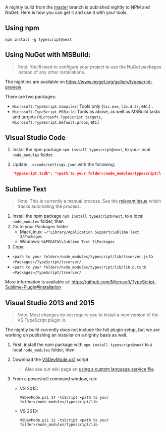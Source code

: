 A nightly build from the [master](https://github.com/Microsoft/TypeScript/tree/master) branch is published nightly to NPM and NuGet. Here is how you can get it and use it with your tools.

## Using npm

```shell
npm install -g typescript@next
```

## Using NuGet with MSBuild:

> Note: You'll need to configure your project to use the NuGet packages instead of any other installations.

The nightlies are available on https://www.myget.org/gallery/typescript-preview

There are two packages:

* `Microsoft.TypeScript.Compiler`: Tools only (`tsc.exe`, `lib.d.ts`, etc.) .
* `Microsoft.TypeScript.MSBuild`: Tools as above, as well as MSBuild tasks and targets (`Microsoft.TypeScript.targets`, `Microsoft.TypeScript.Default.props`, etc.)


## Visual Studio Code 

1. Install the npm package `npm install typescript@next`, to your local `node_modules` folder.
2. Update, `.vscode/settings.json` with the following:

   ```json
   "typescript.tsdk": "<path to your folder>/node_modules/typescript/lib"
   ```

## Sublime Text

> Note: This is currently a manual process. See the [relevant issue](https://github.com/Microsoft/TypeScript-Sublime-Plugin/issues/370) which tracks automating the process.

1. Install the npm package `npm install typescript@next`, to a local `node_modules` folder, then
2. Go to your Packages folder
    * Mac/Linux: `~/"Library/Application Support/Sublime Text 3/Packages`
    * Windows: `%APPDATA%\Sublime Text 3\Packages`
3. Copy:
 * `<path to your folder>/node_modules/typescript/lib/tsserver.js` to `<Packages>/TypeScript/tsserver/`
 * `<path to your folder>/node_modules/typescript/lib/lib.d.ts` to `<Packages>/TypeScript/tsserver/`

More information is available at: https://github.com/Microsoft/TypeScript-Sublime-Plugin#installation

## Visual Studio 2013 and 2015

> Note: Most changes do not require you to install a new version of the VS TypeScript plugin in.

The nightly build currently does not include the full plugin setup, but we are working on publishing an installer on a nightly basis as well.

1. First, install the npm package with `npm install typescript@next` to a local `node_modules` folder, then
2. Download the [VSDevMode.ps1](https://github.com/Microsoft/TypeScript/blob/master/scripts/VSDevMode.ps1) script.

   > Also see our wiki page on [using a custom language service file](https://github.com/Microsoft/TypeScript/wiki/Dev-Mode-in-Visual-Studio#using-a-custom-language-service-file).
3. From a poweshell command window, run:
   * VS 2015:

     ```posh
     VSDevMode.ps1 14 -tsScript <path to your folder>/node_modules/typescript/lib
     ```
   * VS 2013:

     ```posh
     VSDevMode.ps1 12 -tsScript <path to your folder>/node_modules/typescript/lib
     ```
